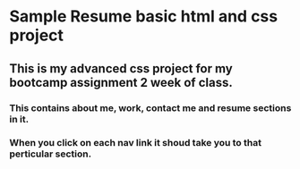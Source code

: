 # Sample Resume basic html and css project

## This is my advanced css project for my bootcamp assignment 2 week of class.

### This contains about me, work, contact me and resume sections in it.

### When you click on each nav link it shoud take you to that perticular section. 
